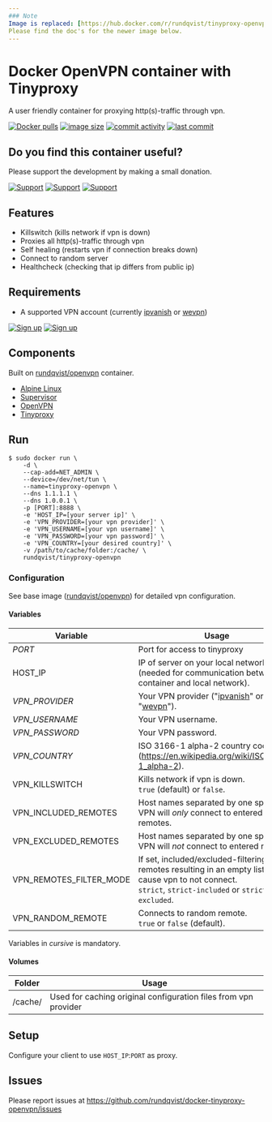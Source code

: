 ```yaml
---
### Note
Image is replaced: [https://hub.docker.com/r/rundqvist/tinyproxy-openvpn](https://hub.docker.com/r/rundqvist/tinyproxy-openvpn).<br />
Please find the doc's for the newer image below.
---
```


# Docker OpenVPN container with Tinyproxy
A user friendly container for proxying http(s)-traffic through vpn.

[![Docker pulls](https://img.shields.io/docker/pulls/rundqvist/openvpn-tinyproxy.svg)](https://hub.docker.com/r/rundqvist/tinyproxy-openvpn)
[![image size](https://img.shields.io/docker/image-size/rundqvist/tinyproxy-openvpn.svg)](https://hub.docker.com/r/rundqvist/tinyproxy-openvpn)
[![commit activity](https://img.shields.io/github/commit-activity/m/rundqvist/docker-tinyproxy-openvpn)](https://github.com/rundqvist/docker-tinyproxy-openvpn)
[![last commit](https://img.shields.io/github/last-commit/rundqvist/docker-tinyproxy-openvpn.svg)](https://github.com/rundqvist/docker-tinyproxy-openvpn)

## Do you find this container useful? 
Please support the development by making a small donation.

[![Support](https://img.shields.io/badge/support-Flattr-brightgreen)](https://flattr.com/@rundqvist)
[![Support](https://img.shields.io/badge/support-Buy%20me%20a%20coffee-orange)](https://www.buymeacoffee.com/rundqvist)
[![Support](https://img.shields.io/badge/support-PayPal-blue)](https://www.paypal.com/cgi-bin/webscr?cmd=_s-xclick&hosted_button_id=SZ7J9JL9P5DGE&source=url)

## Features
* Killswitch (kills network if vpn is down)
* Proxies all http(s)-traffic through vpn
* Self healing (restarts vpn if connection breaks down)
* Connect to random server
* Healthcheck (checking that ip differs from public ip)

## Requirements
* A supported VPN account (currently [ipvanish](https://www.ipvanish.com/?a_bid=48f95966&a_aid=5f3eb2f0be07f) or [wevpn](https://www.wevpn.com/aff/rundqvist))

[![Sign up](https://img.shields.io/badge/sign_up-IPVanish_VPN-6fbc44)](https://www.ipvanish.com/?a_bid=48f95966&a_aid=5f3eb2f0be07f)
[![Sign up](https://img.shields.io/badge/sign_up-WeVPN-e33866)](https://www.wevpn.com/aff/rundqvist)

## Components
Built on [rundqvist/openvpn](https://hub.docker.com/r/rundqvist/openvpn) container.
* [Alpine Linux](https://www.alpinelinux.org)
* [Supervisor](https://github.com/Supervisor/supervisor)
* [OpenVPN](https://github.com/OpenVPN/openvpn)
* [Tinyproxy](https://tinyproxy.github.io)

## Run
```
$ sudo docker run \
    -d \
    --cap-add=NET_ADMIN \
    --device=/dev/net/tun \
    --name=tinyproxy-openvpn \
    --dns 1.1.1.1 \
    --dns 1.0.0.1 \
    -p [PORT]:8888 \
    -e 'HOST_IP=[your server ip]' \
    -e 'VPN_PROVIDER=[your vpn provider]' \
    -e 'VPN_USERNAME=[your vpn username]' \
    -e 'VPN_PASSWORD=[your vpn password]' \
    -e 'VPN_COUNTRY=[your desired country]' \
    -v /path/to/cache/folder:/cache/ \
    rundqvist/tinyproxy-openvpn
```

### Configuration
See base image ([rundqvist/openvpn](https://hub.docker.com/r/rundqvist/openvpn)) for detailed vpn configuration.

#### Variables

| Variable | Usage |
|----------|-------|
| _PORT_ | Port for access to tinyproxy |
| HOST_IP | IP of server on your local network (needed for communication between container and local network).  |
| _VPN_PROVIDER_ | Your VPN provider ("[ipvanish](https://www.ipvanish.com/?a_bid=48f95966&a_aid=5f3eb2f0be07f)" or "[wevpn](https://www.wevpn.com/aff/rundqvist)"). |
| _VPN_USERNAME_ | Your VPN username. |
| _VPN_PASSWORD_ | Your VPN password. |
| _VPN_COUNTRY_ | ISO 3166-1 alpha-2 country code (https://en.wikipedia.org/wiki/ISO_3166-1_alpha-2). |
| VPN_KILLSWITCH | Kills network if vpn is down. <br />`true` (default) or `false`. |
| VPN_INCLUDED_REMOTES | Host names separated by one space. VPN will _only_ connect to entered remotes. |
| VPN_EXCLUDED_REMOTES | Host names separated by one space. VPN will _not_ connect to entered remotes. |
| VPN_REMOTES_FILTER_MODE | If set, included/excluded-filtering of remotes resulting in an empty list will cause vpn to not connect. <br />`strict`, `strict-included` or `strict-excluded`. |
| VPN_RANDOM_REMOTE | Connects to random remote. <br />`true` or `false` (default). |

Variables in _cursive_ is mandatory.

#### Volumes

| Folder | Usage |
|--------|-------|
| /cache/ | Used for caching original configuration files from vpn provider |

## Setup
Configure your client to use `HOST_IP`:`PORT` as proxy.

## Issues
Please report issues at https://github.com/rundqvist/docker-tinyproxy-openvpn/issues
